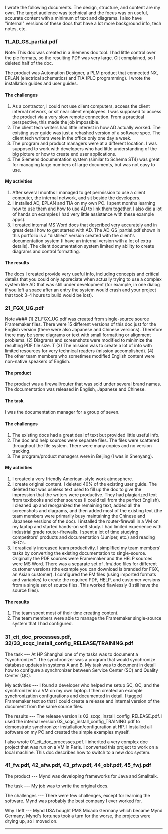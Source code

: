 I wrote the following documents. The design, structure, and content are my own. The target audience was technical and the focus was on useful, accurate content with a minimum of text and diagrams. I also have "internal" versions of these docs that have a lot more background info, tech notes, etc. 

### 11_AD_GS_partial.pdf 

Note: This doc was created in a Siemens doc tool. I had little control over the pic formats, so the resulting PDF was very large. Git complained, so I deleted half of the doc.

The product was Automation Designer, a PLM product that connected NX, EPLAN (electrical schematics) and TIA (PLC programming). I wrote the installation guides and user guides. 

#### The challenges
1. As a contractor, I could not use client computers, access the client internal network, or sit near client employees. I was supposed to access the product via a very slow remote connection. From a practical perspective, this made the job impossible.
2. The client tech writers had little interest in how AD actually worked. The existing user guide was just a rehashed version of a software spec. The client tech writers were in the office only one day a week. 
3. The program and product managers were at a different location. I was supposed to work with developers who had little understanding of the big picture or how to create end user applications.
4. The Siemens documentation system (similar to Schema ST4) was great for managing large numbers of large documents, but was not easy to use.

#### My activities
1. After several months I managed to get permission to use a client computer, the internal network, and sit beside the developers.
2. I installed AD, EPLAN and TIA on my own PC. I spent months learning how to use them and how to use AD to link them together. I also did a lot of hands on examples I had very little assistance with these example apps).
3. I created internal MS Word docs that described very accurately and in great detail how to get started with AD. The AD_GS_partial.pdf shown in this portfolio is a "distilled" version created with the client's documentation system (I have an internal version with a lot of extra details). The client documentation system limited my ability to create diagrams and control formatting.

#### The results 
The docs I created provide very useful info, including concepts and critical details that you could only appreciate when actually trying to use a complex system like AD that was still under development (for example, in one dialog if you left a space after an entry the system would crash and your project that took 3-4 hours to build would be lost). 

<!-- Why I left --- The client office was in a beautiful building on the banks of the Rhein river, and I lived 5 minutes by bike in a converted abbey. The office atmosphere was very socialable and friendly. It was one of the most pleasant places I have ever worked. And my employer Goetz und Weise was the best.  But AD was still in development and was quite a challenge to use. It would be years before the product was ready for beta release. And I had basically hit the wall with AD; it was so complicated to do the most basic things that without a lot of help from the PM's I did not see how I could make much more progress. I asked many times to move to the office where the program/product managers were located, but this was not going to happen. Finally, there were several new writers who took the traditional approach to documenting such a system (lots of text and no examples), and it seemed that the client was quite satisfied with that approach. It was time to move on, and G&W did not have a different project for me.  -->
   
     
### 21_FGX_UG.pdf

Note ####
(1) 21_FGX_UG.pdf was created from single-source source Framemaker files. There were 15 different versions of this doc just for the English version (there were also Japanese and Chinese versions). Therefore there may be some diagrams or text with small formatting or alignment problems. 
(2) Diagrams and screenshots were modified to minimize the resulting PDF file size. T
(3) The mission was to create a lot of info with limited resources for very technical readers (mission accomplished).
(4) The other team members who sometimes modified English content were non-native speakers of English.

#### The product
The product was a firewall/router that was sold under several brand names. The documentation was released in English, Japanese and Chinese.

#### The task
I was the documentation manager for a group of seven. 

#### The challenges
1. The existing docs had a great deal of text but provided little useful info.  
2. The doc and help sources were separate files. The files were scattered throughout the file system. There were many copies and no version tracking.
3. The program/product managers were in Beijing (I was in Shenyang).

#### My activities
1. I created a very friendly American-style work atmosphere.
2. I create original content. I deleted 40% of the existing user guide. The deleted text was useless text used to fill up the doc to give the impression that the writers were productive. They had plagiarized text from textbooks and other sources (I could tell from the perfect English). I cleaned up and reorganized the remaining text, added all the screenshots and diagrams, and then added most of the existing text (the team members were primarily busy maintaining the Chinese and Japanese versions of the doc). I installed the router-firewall in a VM on my laptop and started hands-on self study. I had limited experience with industrial grade router-firewalls. I spent a lot of time studying competitors' products and documentation (Juniper, etc.) and reading RFC's.
3. I drastically increased team productivity. I simplified my team members' tasks by converting the existing documentation to single-source. Originally the PDF sources were Framemaker and the HELP sources were MS Word. There was a separate set of .fm/.doc files for different customer versions (the example you can download is branded for FGX, an Asian customer). I configured the FM files (using imported formats and variables) to create the required PDF, HELP, and customer versions from a single set of source files. This worked flawlessly (I still have the source files).

#### The results
1. The team spent most of their time creating content.
2. The team members were able to manage the Framemaker single-source system that I had configured.
   
<!-- Why I left --- It was a great experience. In particular my Chinese manager and the team were very friendly and helpful. But I left because of the following reasons.
1. After a year and half, one of the project/product managers from Beijing actually came by to talk to me (I had sent emails to 3 PM's for a year and never received a reply). I was so happy that I might finally be included in their team discussions. He just wanted to ask me if I could teach his kid English.
2. The company would not confirm if they would offer me a new contract until two months before my existing contract expired. My visa to stay in China was with this company, so if they did not offer a new contract, I probably would have had to return to the USA to get a new visa.
3. We had a small earthquake. Such an event made me think twice about spending so much time in a very large office building of obviously low construction quality.     -->
   
   
### 31_cit_doc_processes.pdf, 32/33_scqc_install_config_RELEASE/TRAINING.pdf         

The task --- At HP Shanghai one of my tasks was to document a "synchronizer". The synchronizer was a program that would synchronize  database updates in systems A and B. My task was to document in detail how to configure a synchronizer between Service Center (SC) and Quality Center  (QC). 

My activities --- I found a developer who helped me setup SC, QC, and the synchronizer in a VM on my own laptop. I then created  an example synchronization configurations and documented in detail. I tagged Framemaker text so that I could create a release and internal version of the document from the same source files. 

The results --- The release version is 02_scqc_install_config_RELEASE.pdf. I used the internal version 03_scqc_install_config_TRAINING.pdf to demonstrate synchronizer installation/configuration at HP. I installed all software on my PC and created the simple examples myself.

I also wrote 01_cit_doc_processes.pdf. I inherited a very complex doc project that was run on a VM in Paris. I converted this project to work on a local machine. This doc describes how to switch to a new doc system.


### 41_fw.pdf, 42_afw.pdf, 43_pfw.pdf, 44_obf.pdf, 45_fwj.pdf         

The product --- Mynd was developing frameworks for Java and Smalltalk.

The task --- My job was to write the original docs.

The challenges --- There were few challenges, except for learning the software. Mynd was probably the best company I ever worked for.

Why I left --- Mynd USA bought PMS Micado Germany which became Mynd Germany. Mynd's fortunes took a turn for the worse, the projects were drying up, so I moved on.

--------------------------------------------------------------
